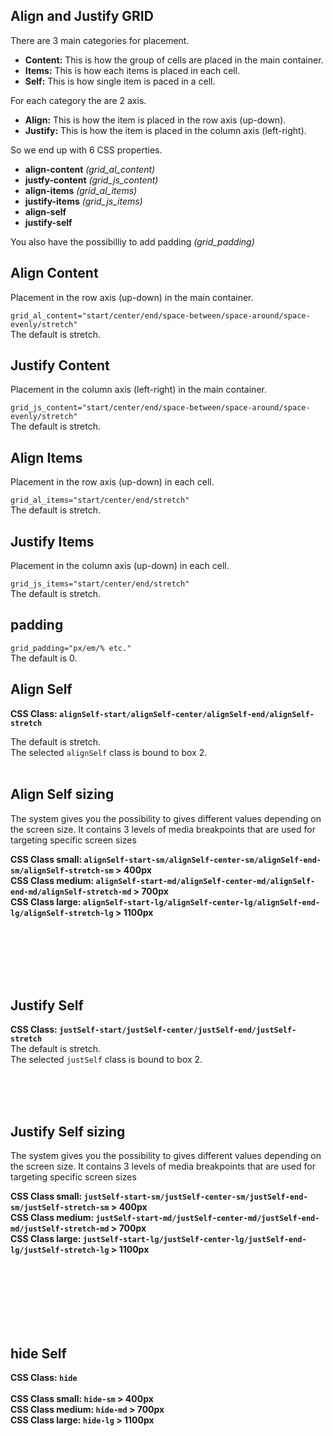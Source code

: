 ## Align and Justify GRID

There are 3 main categories for placement.

- **Content:** This is how the group of cells are placed in the main container.
- **Items:** This is how each items is placed in each cell.
- **Self:** This is how single item is paced in a cell.

For each category the are 2 axis.

- **Align:** This is how the item is placed in the row axis (up-down).
- **Justify:** This is how the item is placed in the column axis (left-right).

So we end up with 6 CSS properties.

- **align-content** _(grid_al_content)_
- **justfy-content** _(grid_js_content)_
- **align-items** _(grid_al_items)_
- **justify-items** _(grid_js_items)_
- **align-self**
- **justify-self**

You also have the possibilliy to add padding _(grid_padding)_

## Align Content

Placement in the row axis (up-down) in the main container.

`grid_al_content="start/center/end/space-between/space-around/space-evenly/stretch"` <br>
The default is stretch.
<hhl-live-editor title="" htmlCode='
    <template>
      <H_flex flx_padding="0 0 20px 0">
        <H_select v-model="val" :select-data="alignContentList" label="Align Content"></H_select>
      </H_flex>
      <H_grid grid-lines grid_row="auto" grid_col="auto auto auto" grid_padding="15px" :grid_al_content="val">
        <div>1</div>
        <div>2</div>
        <div>3</div>
        <div>4</div>
        <div>5</div>
      </H_grid>
    </template>
    <script>
      const val = ref("");
      const alignContentList = ref([
                    "", "start", "center", "end", "space-between", "space-around", "space-evenly", "stretch"
                    ]);
    return {
    val,
    alignContentList
    }
    </script>
    <xstyle>
      .H_grid {
        height: 200px;
        box-shadow: var(--shadow-2);
      }
      .H_grid > div {
        min-height: 25px;
        min-width: 25px;
        background-color: var(--col-pri);
        color: white;
        text-align: center;
      }
    </xstyle>
'>
</hhl-live-editor>
<br>

## Justify Content

Placement in the column axis (left-right) in the main container.

`grid_js_content="start/center/end/space-between/space-around/space-evenly/stretch"` <br>
The default is stretch.
<hhl-live-editor title="" htmlCode='
    <template>
      <H_flex flx_padding="0 0 20px 0">
        <H_select v-model="val" :select-data="justifyContentList" label="Justify Content"></H_select>
      </H_flex>
      <H_grid grid-lines grid_row="auto" grid_col="auto auto auto" grid_padding="15px" :grid_js_content="val">
        <div>1</div>
        <div>2</div>
        <div>3</div>
        <div>4</div>
        <div>5</div>
      </H_grid>
    </template>
    <script>
      const val = ref("");
      const justifyContentList = ref([
                    "", "start", "center", "end", "space-between", "space-around", "space-evenly", "stretch"
                    ]);
    return {
    val,
    justifyContentList
    }
    </script>
    <xstyle>
      .H_grid {
        height: 200px;
        box-shadow: var(--shadow-2);
      }
      .H_grid > div {
        min-height: 25px;
        min-width: 25px;
        background-color: var(--col-pri);
        color: white;
        text-align: center;
      }
    </xstyle>
'>
</hhl-live-editor>
<br>

## Align Items

Placement in the row axis (up-down) in each cell.

`grid_al_items="start/center/end/stretch"`<br>
The default is stretch.
<hhl-live-editor title="" htmlCode='
    <template>
      <H_flex flx_padding="0 0 20px 0">
        <H_select v-model="val" :select-data="alignItemsList" label="Align items"></H_select>
      </H_flex>
      <H_grid grid-lines grid_row="auto" grid_col="auto auto auto" grid_padding="15px" :grid_al_items="val">
        <div>1</div>
        <div>2</div>
        <div>3</div>
        <div>4</div>
        <div>5</div>
      </H_grid>
    </template>
    <script>
      const val = ref("");
      const alignItemsList = ref([
                    "", "start", "center", "end", "stretch"
                    ]);
    return {
    val,
    alignItemsList
    }
    </script>
    <xstyle>
      .H_grid {
        height: 200px;
        box-shadow: var(--shadow-2);
      }
      .H_grid > div {
        min-height: 25px;
        min-width: 25px;
        background-color: var(--col-pri);
        color: white;
        text-align: center;
      }
    </xstyle>
'>
</hhl-live-editor>
<br>

## Justify Items

Placement in the column axis (up-down) in each cell.

`grid_js_items="start/center/end/stretch"` <br>
The default is stretch.
<hhl-live-editor title="" htmlCode='
    <template>
      <H_flex flx_padding="0 0 20px 0">
        <H_select v-model="val" :select-data="justItemsList" label="Justify items"></H_select>
      </H_flex>
      <H_grid grid-lines grid_row="auto" grid_col="auto auto auto" grid_padding="15px" :grid_js_items="val">
        <div>1</div>
        <div>2</div>
        <div>3</div>
        <div>4</div>
        <div>5</div>
      </H_grid>
    </template>
    <script>
      const val = ref("");
      const justItemsList = ref([
                    "", "start", "center", "end", "stretch"
                    ]);
    return {
    val,
    justItemsList
    }
    </script>
    <xstyle>
      .H_grid {
        height: 200px;
        box-shadow: var(--shadow-2);
      }
      .H_grid > div {
        min-height: 25px;
        min-width: 25px;
        background-color: var(--col-pri);
        color: white;
        text-align: center;
      }
    </xstyle>
'>
</hhl-live-editor>
<br>

## padding

`grid_padding="px/em/% etc."` <br>
The default is 0.
<hhl-live-editor title="" htmlCode='
    <template>
      <H_flex flx_padding="0 0 20px 0">
        <H_input v-model="val"  label="Padding"></H_select>
      </H_flex>
      <H_grid grid-lines grid_row="auto" grid_col="auto auto auto" :grid_padding="val">
        <div>1</div>
        <div>2</div>
        <div>3</div>
        <div>4</div>
        <div>5</div>
      </H_grid>
    </template>
    <script>
      const val = ref("50px");
    return {
    val,
    }
    </script>
    <xstyle>
      .H_grid {
        height: 200px;
        box-shadow: var(--shadow-2);
      }
      .H_grid > div {
        min-height: 25px;
        min-width: 25px;
        background-color: var(--col-pri);
        color: white;
        text-align: center;
      }
    </xstyle>
'>
</hhl-live-editor>
<br>

## Align Self

**CSS Class: `alignSelf-start/alignSelf-center/alignSelf-end/alignSelf-stretch`** <br/>

The default is stretch.<br/>
The selected `alignSelf` class is bound to box 2.
<hhl-live-editor title="" htmlCode='
    <template>
      <H_flex flx_padding="0 0 20px 0">
        <H_select v-model="val" :select-data="alignSelfList" label="Align self"></H_select>
      </H_flex>
      <H_grid grid-lines grid_row="auto" grid_col="auto auto auto" grid_padding="15px">
        <div>1</div>
        <div :class="val">2</div>
        <div>3</div>
        <div>4</div>
        <div>5</div>
      </H_grid>
    </template>
    <script>
      const val = ref("");
      const alignSelfList = ref([
                    "", "alignSelf-start", "alignSelf-center", "alignSelf-end", "alignSelf-stretch"
                    ]);
    return {
    val,
    alignSelfList
    }
    </script>
    <xstyle>
      .H_grid {
        height: 200px;
        box-shadow: var(--shadow-2);
      }
      .H_grid > div {
        min-height: 25px;
        min-width: 25px;
        background-color: var(--col-pri);
        color: white;
        text-align: center;
      }
    </xstyle>
'>
</hhl-live-editor>
<br>
<br>

## Align Self sizing

The system gives you the possibility to gives different values depending on the screen size. It contains 3 levels of media breakpoints that are used for targeting specific screen sizes

**CSS Class small: `alignSelf-start-sm/alignSelf-center-sm/alignSelf-end-sm/alignSelf-stretch-sm` > 400px** <br/>
**CSS Class medium: `alignSelf-start-md/alignSelf-center-md/alignSelf-end-md/alignSelf-stretch-md` > 700px** <br/>
**CSS Class large: `alignSelf-start-lg/alignSelf-center-lg/alignSelf-end-lg/alignSelf-stretch-lg` > 1100px** <br/>

<br>
<br>
<br>
<br>
<br>

## Justify Self

**CSS Class: `justSelf-start/justSelf-center/justSelf-end/justSelf-stretch`** <br/>
The default is stretch.<br/>
The selected `justSelf` class is bound to box 2.
<hhl-live-editor title="" htmlCode='
    <template>
      <H_flex flx_padding="0 0 20px 0">
        <H_select v-model="val" :select-data="justSelfList" label="Justify self"></H_select>
      </H_flex>
      <H_grid grid-lines grid_row="auto" grid_col="auto auto auto" grid_padding="15px">
        <div>1</div>
        <div :class="val">2</div>
        <div>3</div>
        <div>4</div>
        <div>5</div>
      </H_grid>
    </template>
    <script>
      const val = ref("");
        const justSelfList = ref([
                    "", "justSelf-start", "justSelf-center", "justSelf-end", "justSelf-stretch"
                    ]);
    return {
    val,
    justSelfList
    }
    </script>
    <xstyle>
      .H_grid {
        height: 200px;
        box-shadow: var(--shadow-2);
      }
      .H_grid > div {
        min-height: 25px;
        min-width: 25px;
        background-color: var(--col-pri);
        color: white;
        text-align: center;
      }
    </xstyle>
'>
</hhl-live-editor>

<br>
<br>
<br>

## Justify Self sizing

The system gives you the possibility to gives different values depending on the screen size. It contains 3 levels of media breakpoints that are used for targeting specific screen sizes

**CSS Class small: `justSelf-start-sm/justSelf-center-sm/justSelf-end-sm/justSelf-stretch-sm` > 400px** <br/>
**CSS Class medium: `justSelf-start-md/justSelf-center-md/justSelf-end-md/justSelf-stretch-md` > 700px** <br/>
**CSS Class large: `justSelf-start-lg/justSelf-center-lg/justSelf-end-lg/justSelf-stretch-lg` > 1100px** <br/>

<br>
<br>
<br>

<br>
<br>
<br>

## hide Self

**CSS Class: `hide`** <br/><br/>
**CSS Class small: `hide-sm` > 400px** <br/>
**CSS Class medium: `hide-md` > 700px** <br/>
**CSS Class large: `hide-lg` > 1100px** <br/>

<br>
<br>
<br>

<br>
<br>
<br>
<br>
<br>
<br>
<br>
